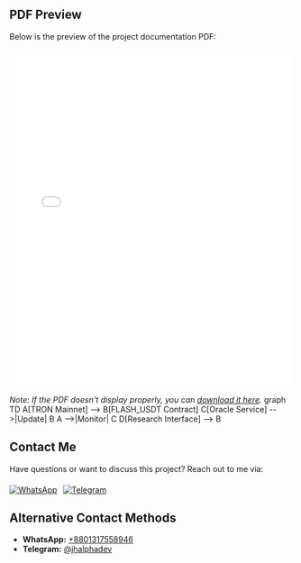

## PDF Preview

Below is the preview of the project documentation PDF:

<embed src="file.pdf" type="application/pdf" width="100%" height="600px" />

*Note: If the PDF doesn't display properly, you can [download it here](file.pdf).*
graph TD
    A[TRON Mainnet] --> B[FLASH_USDT Contract]
    C[Oracle Service] -->|Update| B
    A -->|Monitor| C
    D[Research Interface] --> B
## Contact Me

Have questions or want to discuss this project? Reach out to me via:

<div style="display: flex; gap: 10px; margin-top: 20px;">
    <a href="https://wa.me/+8801317558946" target="_blank">
        <img src="https://img.shields.io/badge/WhatsApp-25D366?style=for-the-badge&logo=whatsapp&logoColor=white" alt="WhatsApp"/>
    </a>
    <a href="https://t.me/jhalphadev" target="_blank">
        <img src="https://img.shields.io/badge/Telegram-2CA5E0?style=for-the-badge&logo=telegram&logoColor=white" alt="Telegram"/>
    </a>
</div>

## Alternative Contact Methods

- **WhatsApp:** [+8801317558946](https://wa.me/+8801317558946)
- **Telegram:** [@jhalphadev](https://t.me/jhalphadev)
